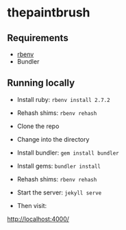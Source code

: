 # thepaintbrush

## Requirements

* [rbenv](https://github.com/rbenv/rbenv)
* Bundler

## Running locally

* Install ruby: `rbenv install 2.7.2`
* Rehash shims: `rbenv rehash`
* Clone the repo
* Change into the directory
* Install bundler: `gem install bundler`
* Install gems: `bundler install`
* Rehash shims: `rbenv rehash`
* Start the server: `jekyll serve`

* Then visit:

[http://localhost:4000/](http://localhost:4000/)
